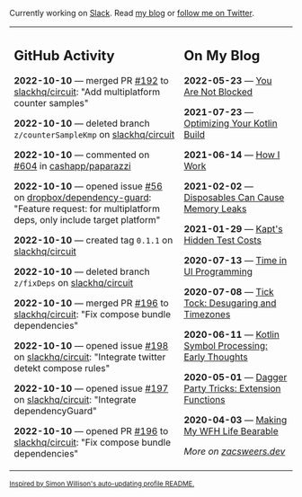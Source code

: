 Currently working on [Slack](https://slack.com/). Read [my blog](https://zacsweers.dev/) or [follow me on Twitter](https://twitter.com/ZacSweers).

<table><tr><td valign="top" width="60%">

## GitHub Activity
<!-- githubActivity starts -->
**2022-10-10** — merged PR [#192](https://github.com/slackhq/circuit/pull/192) to [slackhq/circuit](https://github.com/slackhq/circuit): "Add multiplatform counter samples"

**2022-10-10** — deleted branch `z/counterSampleKmp` on [slackhq/circuit](https://github.com/slackhq/circuit)

**2022-10-10** — commented on [#604](https://github.com/cashapp/paparazzi/issues/604#issuecomment-1273677142) in [cashapp/paparazzi](https://github.com/cashapp/paparazzi)

**2022-10-10** — opened issue [#56](https://github.com/dropbox/dependency-guard/issues/56) on [dropbox/dependency-guard](https://github.com/dropbox/dependency-guard): "Feature request: for multiplatform deps, only include target platform"

**2022-10-10** — created tag `0.1.1` on [slackhq/circuit](https://github.com/slackhq/circuit)

**2022-10-10** — deleted branch `z/fixDeps` on [slackhq/circuit](https://github.com/slackhq/circuit)

**2022-10-10** — merged PR [#196](https://github.com/slackhq/circuit/pull/196) to [slackhq/circuit](https://github.com/slackhq/circuit): "Fix compose bundle dependencies"

**2022-10-10** — opened issue [#198](https://github.com/slackhq/circuit/issues/198) on [slackhq/circuit](https://github.com/slackhq/circuit): "Integrate twitter detekt compose rules"

**2022-10-10** — opened issue [#197](https://github.com/slackhq/circuit/issues/197) on [slackhq/circuit](https://github.com/slackhq/circuit): "Integrate dependencyGuard"

**2022-10-10** — opened PR [#196](https://github.com/slackhq/circuit/pull/196) to [slackhq/circuit](https://github.com/slackhq/circuit): "Fix compose bundle dependencies"
<!-- githubActivity ends -->
</td><td valign="top" width="40%">

## On My Blog
<!-- blog starts -->
**2022-05-23** — [You Are Not Blocked](https://www.zacsweers.dev/you-are-not-blocked/)

**2021-07-23** — [Optimizing Your Kotlin Build](https://www.zacsweers.dev/optimizing-your-kotlin-build/)

**2021-06-14** — [How I Work](https://www.zacsweers.dev/how-i-work/)

**2021-02-02** — [Disposables Can Cause Memory Leaks](https://www.zacsweers.dev/disposables-can-cause-memory-leaks/)

**2021-01-29** — [Kapt's Hidden Test Costs](https://www.zacsweers.dev/kapts-hidden-test-costs/)

**2020-07-13** — [Time in UI Programming](https://www.zacsweers.dev/time-in-ui/)

**2020-07-08** — [Tick Tock: Desugaring and Timezones](https://www.zacsweers.dev/ticktock-desugaring-timezones/)

**2020-06-11** — [Kotlin Symbol Processing: Early Thoughts](https://www.zacsweers.dev/kotlin-symbol-processor-early-thoughts/)

**2020-05-01** — [Dagger Party Tricks: Extension Functions](https://www.zacsweers.dev/dagger-party-tricks-extension-functions/)

**2020-04-03** — [Making My WFH Life Bearable](https://www.zacsweers.dev/making-wfh-life-bearable/)
<!-- blog ends -->
_More on [zacsweers.dev](https://zacsweers.dev/)_
</td></tr></table>

<sub><a href="https://simonwillison.net/2020/Jul/10/self-updating-profile-readme/">Inspired by Simon Willison's auto-updating profile README.</a></sub>